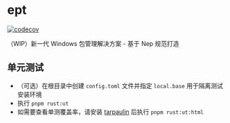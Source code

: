 # ept
[![codecov](https://codecov.io/github/EdgelessPE/ept/graph/badge.svg?token=KF7Z1SSF3Q)](https://codecov.io/github/EdgelessPE/ept)

（WIP）新一代 Windows 包管理解决方案 - 基于 Nep 规范打造

## 单元测试
* （可选）在根目录中创建 `config.toml` 文件并指定 `local.base` 用于隔离测试安装环境
* 执行 `pnpm rust:ut`
* 如需要查看单测覆盖率，请安装 [tarpaulin](https://github.com/xd009642/tarpaulin) 后执行 `pnpm rust:ut:html`
